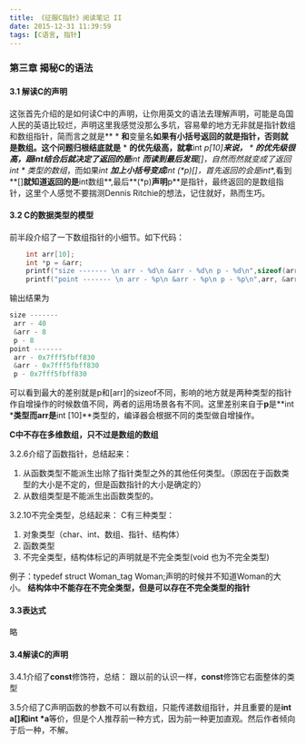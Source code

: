 ```yaml
---
title: 《征服C指针》阅读笔记 II
date: 2015-12-31 11:39:59
tags: [C语言, 指针]
---
```


### 第三章 揭秘C的语法
#### 3.1 解读C的声明
这张首先介绍的是如何读C中的声明，让你用英文的语法去理解声明，可能是岛国人民的英语比较烂，声明这里我感觉没那么多坑，容易晕的地方无非就是指针数组和数组指针，简而言之就是** * **和**变量名**如果有小括号返回的就是指针，否则就是数组。这个问题归根结底就是** * **的优先级高，就拿**int *p[10]**来说，** * **的优先级很高，跟int结合后就决定了返回的是**int ***而读到最后发现**[]**，自然而然就变成了**返回int * 类型的数组**，而如果**int ***加上小括号变成**int (*p)[]**，首先返回的会是**int**,看到**[]**就知道返回的是**int数组**,最后**(*p)**声明**p**是指针，最终返回的是数组指针，这里个人感觉不要揣测Dennis Ritchie的想法，记住就好，熟而生巧。

#### 3.2 C的数据类型的模型
前半段介绍了一下数组指针的小细节。如下代码：
```c
    int arr[10];
    int *p = &arr;
    printf("size ------- \n arr - %d\n &arr - %d\n p - %d\n",sizeof(arr), sizeof(&arr), sizeof(p));
    printf("point ------- \n arr - %p\n &arr - %p\n p - %p\n",arr, &arr, p);
```

输出结果为

```c    
size ------- 
 arr - 40
 &arr - 8
 p - 8
point ------- 
 arr - 0x7fff5fbff830
 &arr - 0x7fff5fbff830
 p - 0x7fff5fbff830
```
可以看到最大的差别就是p和[arr]的sizeof不同，影响的地方就是两种类型的指针作自增操作的时候数值不同，两者的运用场景各有不同。这里差别来自于**p**是**int ***类型而arr是**int [10]**类型的，编译器会根据不同的类型做自增操作。

**C中不存在多维数组，只不过是数组的数组**

3.2.6介绍了函数指针，总结起来：

1. 从函数类型不能派生出除了指针类型之外的其他任何类型。（原因在于函数类型的大小是不定的，但是函数指针的大小是确定的）
2. 从数组类型是不能派生出函数类型的。

3.2.10不完全类型，总结起来：
C有三种类型：

1. 对象类型（char、int、数组、指针、结构体）
2. 函数类型
3. 不完全类型，结构体标记的声明就是不完全类型(void 也为不完全类型)

例子：typedef struct Woman_tag Woman;声明的时候并不知道Woman的大小。
**结构体中不能存在不完全类型，但是可以存在不完全类型的指针**

#### 3.3表达式
略

#### 3.4解读C的声明
3.4.1介绍了**const**修饰符，总结：
跟以前的认识一样，**const**修饰它右面整体的类型

3.5介绍了C声明函数的参数不可以有数组，只能传递数组指针，并且重要的是**int a[]**和**int *a**等价，但是个人推荐前一种方式，因为前一种更加直观。然后作者倾向于后一种，不解。


